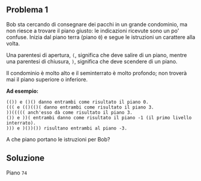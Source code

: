 
## Problema 1

Bob sta cercando di consegnare dei pacchi in un grande condominio, ma non riesce a trovare il piano giusto: le indicazioni ricevute sono un po' confuse. Inizia dal piano terra (piano `0`) e segue le istruzioni un carattere alla volta.

Una parentesi di apertura, `(`, significa che deve salire di un piano, mentre una parentesi di chiusura, `)`, significa che deve scendere di un piano.

Il condominio è molto alto e il seminterrato è molto profondo; non troverà mai il piano superiore o inferiore.

**Ad esempio:**
```
(()) e ()() danno entrambi come risultato il piano 0.
((( e (()(()( danno entrambi come risultato il piano 3.
))((((( anch'esso dà come risultato il piano 3.
()) e ))( entrambi danno come risultato il piano -1 (il primo livello interrato).
))) e )())()) risultano entrambi al piano -3.
```

A che piano portano le istruzioni per Bob?


## Soluzione

Piano `74`